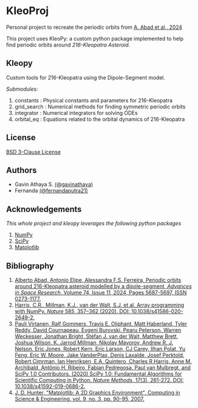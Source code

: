 # KleoProj
Personal project to recreate the periodic orbits from [A. Abad et al., 2024](https://doi.org/10.1016/j.asr.2024.10.017)

This project uses KleoPy: a custom python package implemented to help find periodic orbits around *216-Kleopatra Asteroid*.

## Kleopy
Custom tools for 216-Kleopatra using the Dipole-Segment model.

*Submodules:*
1. constants : Physical constants and parameters for 216-Kleopatra
2. grid_search : Numerical methods for finding symmetric periodic orbits
3. integrator : Numerical integrators for solving ODEs
4. orbital_eq : Equations related to the orbital dynamics of 216-Kleopatra

## License
[BSD 3-Clause License](LICENSE)

## Authors
- Gavin Athaya S. [(@gavinathaya)](https://github.com/gavinathaya)
- Fernanda [(@fernandaputra21)](https://github.com/fernandaputra21)

## Acknowledgements
*This whole project and kleopy leverages the following python packages*
1. [NumPy](https://numpy.org)
2. [SciPy](https://scipy.org)
3. [Matplotlib](https://matplotlib.org)

## Bibliography
1. [Alberto Abad, Antonio Elipe, Alessandra F.S. Ferreira, Periodic orbits around 216-Kleopatra asteroid modelled by a dipole-segment, *Advances in Space Research*, Volume 74, Issue 11, 2024, Pages 5687-5697, ISSN 0273-1177.](https://doi.org/10.1016/j.asr.2024.10.017)
2. [Harris, C.R., Millman, K.J., van der Walt, S.J. et al. Array programming with NumPy. *Nature* 585, 357–362 (2020). DOI: 10.1038/s41586-020-2649-2.](https://doi.org/10.1038/s41586-020-2649-2)
3. [Pauli Virtanen, Ralf Gommers, Travis E. Oliphant, Matt Haberland, Tyler Reddy, David Cournapeau, Evgeni Burovski, Pearu Peterson, Warren Weckesser, Jonathan Bright, Stéfan J. van der Walt, Matthew Brett, Joshua Wilson, K. Jarrod Millman, Nikolay Mayorov, Andrew R. J. Nelson, Eric Jones, Robert Kern, Eric Larson, CJ Carey, İlhan Polat, Yu Feng, Eric W. Moore, Jake VanderPlas, Denis Laxalde, Josef Perktold, Robert Cimrman, Ian Henriksen, E.A. Quintero, Charles R Harris, Anne M. Archibald, Antônio H. Ribeiro, Fabian Pedregosa, Paul van Mulbregt, and SciPy 1.0 Contributors. (2020) SciPy 1.0: Fundamental Algorithms for Scientific Computing in Python. *Nature Methods*, 17(3), 261-272. DOI: 10.1038/s41592-019-0686-2.](https://doi.org/10.1038/s41592-019-0686-2)
4. [J. D. Hunter, "Matplotlib: A 2D Graphics Environment", Computing in Science & Engineering, vol. 9, no. 3, pp. 90-95, 2007.](https://doi.org/10.5281/zenodo.14940554)